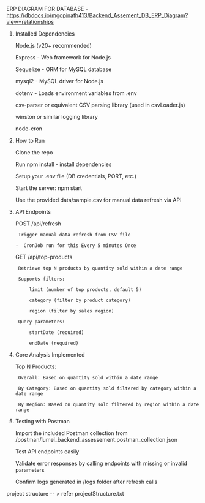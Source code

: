 ERP DIAGRAM FOR DATABASE - https://dbdocs.io/mgopinath413/Backend_Assement_DB_ERP_Diagram?view=relationships

1)  Installed Dependencies

    Node.js (v20+ recommended)

    Express - Web framework for Node.js

    Sequelize - ORM for MySQL database

    mysql2 - MySQL driver for Node.js

    dotenv - Loads environment variables from .env

    csv-parser or equivalent CSV parsing library (used in csvLoader.js)

    winston or similar logging library 

    node-cron  


2) How to Run

    Clone the repo

    Run npm install - install dependencies

    Setup your .env file (DB credentials, PORT, etc.)

    Start the server: npm start

    Use the provided data/sample.csv for manual data refresh via API 

3) API Endpoints

    POST /api/refresh

        Trigger manual data refresh from CSV file 

       -  CronJob run for this Every 5 minutes Once

    GET /api/top-products

        Retrieve top N products by quantity sold within a date range

        Supports filters:

            limit (number of top products, default 5)

            category (filter by product category)

            region (filter by sales region)

        Query parameters:

            startDate (required)

            endDate (required)

4) Core Analysis Implemented

    Top N Products:

        Overall: Based on quantity sold within a date range

        By Category: Based on quantity sold filtered by category within a date range

        By Region: Based on quantity sold filtered by region within a date range

5) Testing with Postman

    Import the included Postman collection from /postman/lumel_backend_assessement.postman_collection.json

    Test API endpoints easily

    Validate error responses by calling endpoints with missing or invalid parameters

    Confirm logs generated in /logs folder after refresh calls 

project structure -- > refer projectStructure.txt  